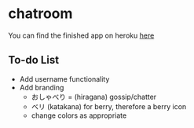 # chatroom

You can find the finished app on heroku [here](https://oshaberi.herokuapp.com/)

## To-do List

* Add username functionality
* Add branding
  * おしゃべり = (hiragana) gossip/chatter
  * ベリ (katakana) for berry, therefore a berry icon
  * change colors as appropriate
